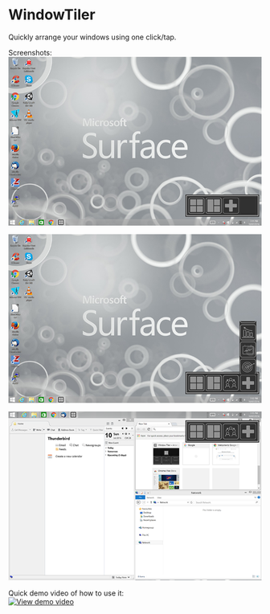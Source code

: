 # WindowTiler

Quickly arrange your windows using one click/tap.

Screenshots:   
![alt text](https://raw.githubusercontent.com/sazr/WindowTiler/master/Markdown_Images/1.png "Eg 1")   


![alt text](https://raw.githubusercontent.com/sazr/WindowTiler/master/Markdown_Images/2.png "Eg 2")   


![alt text](https://raw.githubusercontent.com/sazr/WindowTiler/master/Markdown_Images/3.png "Eg 3")   


Quick demo video of how to use it:   
[![View demo video](https://img.youtube.com/vi/7F5MCUaFEBI/0.jpg)]( https://youtu.be/7F5MCUaFEBI)   
